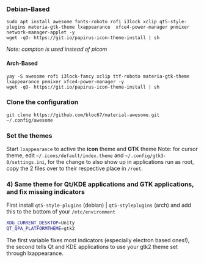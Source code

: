 ### Debian-Based

```
sudo apt install awesome fonts-roboto rofi i3lock xclip qt5-style-plugins materia-gtk-theme lxappearance  xfce4-power-manager pnmixer network-manager-applet -y
wget -qO- https://git.io/papirus-icon-theme-install | sh
```

*Note: compton is used instead of picom*

#### Arch-Based

```
yay -S awesome rofi i3lock-fancy xclip ttf-roboto materia-gtk-theme lxappearance pnmixer xfce4-power-manager -y
wget -qO- https://git.io/papirus-icon-theme-install | sh
```

### Clone the configuration

```
git clone https://github.com/bloc67/material-awesome.git ~/.config/awesome
```

### Set the themes

Start `lxappearance` to active the **icon** theme and **GTK** theme
Note: for cursor theme, edit `~/.icons/default/index.theme` and `~/.config/gtk3-0/settings.ini`, for the change to also show up in applications run as root, copy the 2 files over to their respective place in `/root`.

### 4) Same theme for Qt/KDE applications and GTK applications, and fix missing indicators

First install `qt5-style-plugins` (debian) | `qt5-styleplugins` (arch) and add this to the bottom of your `/etc/environment`

```bash
XDG_CURRENT_DESKTOP=Unity
QT_QPA_PLATFORMTHEME=gtk2
```

The first variable fixes most indicators (especially electron based ones!), the second tells Qt and KDE applications to use your gtk2 theme set through lxappearance.


